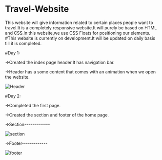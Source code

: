 # Travel-Website
This website will give information  related to certain places people want to travel.It is a completely responsive website.It will purely be based on HTML and CSS.In this website,we use CSS Floats for positioning our elements.
#This website is currently on development.It will be updated on daily basis till it is completed.


#Day 1:

->Created the index page header.It has navigation bar.

->Header has a some content that comes with an animation when we open the website.

![Header](https://user-images.githubusercontent.com/92950796/235235849-363a55d6-60d6-411c-8908-0ba7888df640.jpg)

#Day 2:

->Completed the first page.

->Created the section and footer of the home page.

->Section-------------

![section](https://user-images.githubusercontent.com/92950796/235326740-5d2fbb4f-5304-40c8-903f-c8053332bc19.jpg)

->Footer-------------


![footer](https://user-images.githubusercontent.com/92950796/235326771-e04d988a-d135-4e6d-8449-40ea0c9783cc.jpg)
